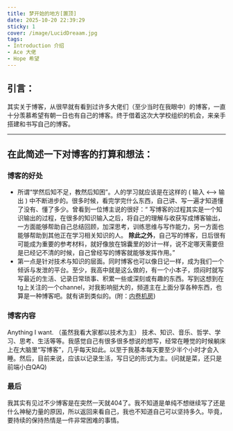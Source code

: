```yaml
---
title: 梦开始的地方[置顶]
date: 2025-10-20 22:39:29
sticky: 1
cover: /image/LucidDreaam.jpg
tags: 
- Introduction 介绍
- Ace 大佬
- Hope 希望
---
```

## 引言：
   其实关于博客，从很早就有看到过许多大佬们（至少当时在我眼中）的博客，一直十分羡慕希望有朝一日也有自己的博客。终于借着这次大学校组织的机会，来亲手搭建和书写自己的博客。

****
## 在此简述一下对博客的打算和想法：
### 博客的好处
- 所谓“学然后知不足，教然后知困”。人的学习就应该是在这样的 ( 输入 <—> 输出 ) 中不断进步的。很多时候，看完学完什么东西，自己讲、写一遍才知道懂了没有、懂了多少。曾看到一位博主说的很好：“ 写博客的过程其实是一个知识输出的过程，在很多的知识输入之后，将自己的理解与收获写成博客输出，一方面能够帮助自己总结回顾，加深思考，训练思维与写作能力，另一方面也能够帮助到其他正在学习相关知识的人。 **除此之外**，自己写的博客，日后很有可能成为重要的参考材料，就好像放在锦囊里的妙计一样，说不定哪天需要但是已经记不清的时候，自己曾经写的博客就能够发挥作用。”
- 第一点是针对技术与知识的层面。同时博客也可以像日记一样，成为我们一个倾诉与发泄的平台。至少，我高中就是这么做的，有一个小本子，烦闷时就写写最近的生活、记录日常琐事、积累一些或深刻或有趣的东西。写到这想到在tg上关注的一个channel，对我影响挺大的，频道主在上面分享各种东西，也算是一种博客吧。就有讲到类似的。(附：[内卷机房](https://t.me/IMRoom/214))
### 博客内容
Anything I want.  （虽然我看大家都以技术为主） 技术、知识、音乐、哲学、学习、思考、生活等等。我感觉自己有很多很多想说的想写，经常在睡觉的时候躺床上在大脑里“写博客”，几乎每天如此。以至于我基本每天要至少半个小时才会入睡。然后，目前来说，应该以记录生活，写日记的形式为主。(问就是菜，还只是前端小白QAQ)
### 最后
我其实有见过不少博客是在突然一天就404了。我不知道是单纯不想继续写了还是什么神秘力量的原因，所以返回来看自己，我也不知道自己可以坚持多久。毕竟，要持续的保持热情是一件非常困难的事情。